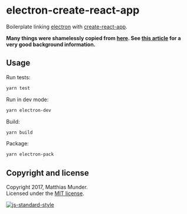 # electron-create-react-app

Boilerplate linking [electron](http://electron.atom.io/) with [create-react-app](https://github.com/facebookincubator/create-react-app).

__Many things were shamelessly copied from
[here](https://github.com/kitze/react-electron-example). See [this article](https://medium.com/@kitze/%EF%B8%8F-from-react-to-an-electron-app-ready-for-production-a0468ecb1da3)
for a very good background information.__

## Usage

Run tests:
```bash
yarn test
```

Run in dev mode:
```bash
yarn electron-dev
```

Build:
```bash
yarn build
```

Package:
```bash
yarn electron-pack
```

## Copyright and license

Copyright 2017, Matthias Munder.  
Licensed under the [MIT license](./LICENSE).

[![js-standard-style](https://cdn.rawgit.com/feross/standard/master/badge.svg)](https://github.com/feross/standard)
